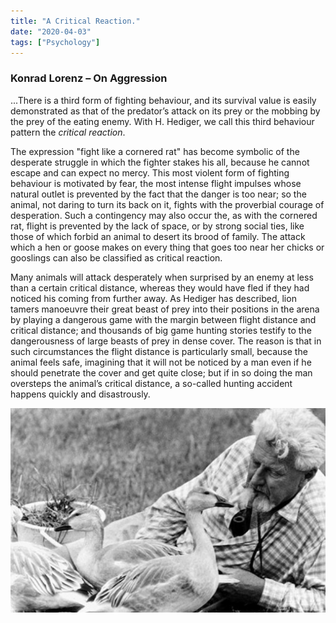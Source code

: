 ```yaml
---
title: "A Critical Reaction."
date: "2020-04-03"
tags: ["Psychology"]
---
```


### Konrad Lorenz – On Aggression

...There is a third form of fighting behaviour, and its survival value is easily demonstrated as that of the predator’s attack on its prey or the mobbing by the prey of the eating enemy. With H. Hediger, we call this third behaviour pattern the _critical reaction_.

The expression "fight like a cornered rat" has become symbolic of the desperate struggle in which the fighter stakes his all, because he cannot escape and can expect no mercy. This most violent form of fighting behaviour is motivated by fear, the most intense flight impulses whose natural outlet is prevented by the fact that the danger is too near; so the animal, not daring to turn its back on it, fights with the proverbial courage of desperation. Such a contingency may also occur the, as with the cornered rat, flight is prevented by the lack of space, or by strong social ties, like those of which forbid an animal to desert its brood of family. The attack which a hen or goose makes on every thing that goes too near her chicks or gooslings can also be classified as critical reaction.

Many animals will attack desperately when surprised by an enemy at less than a certain critical distance, whereas they would have fled if they had noticed his coming from further away. As Hediger has described, lion tamers manoeuvre their great beast of prey into their positions in the arena by playing a dangerous game with the margin between flight distance and critical distance; and thousands of big game hunting stories testify to the dangerousness of large beasts of prey in dense cover. The reason is that in such circumstances the flight distance is particularly small, because the animal feels safe, imagining that it will not be noticed by a man even if he should penetrate the cover and get quite close; but if in so doing the man oversteps the animal’s critical distance, a so-called hunting accident happens quickly and disastrously.

![Konrad Lorenz](note_images/KonradLorenz.jpg)
